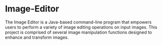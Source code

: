# Image-Editor
The Image Editor is a Java-based command-line program that empowers users to perform a variety of image editing operations on input images. This project is comprised of several image manipulation functions designed to enhance and transform images.  
